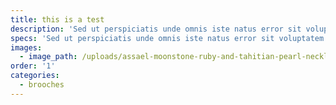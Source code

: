 ```yaml
---
title: this is a test
description: 'Sed ut perspiciatis unde omnis iste natus error sit voluptatem accusantium doloremque laudantium, totam rem aperiam, eaque ipsa quae ab illo inventore veritatis et quasi architecto beatae vitae dicta sunt explicabo.'
specs: 'Sed ut perspiciatis unde omnis iste natus error sit voluptatem accusantium doloremque laudantium, totam rem aperiam, eaque ipsa quae ab illo inventore veritatis et quasi architecto beatae vitae dicta sunt explicabo.'
images:
  - image_path: /uploads/assael-moonstone-ruby-and-tahitian-pearl-necklace.png
order: '1'
categories:
  - brooches
---
```

